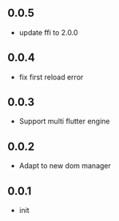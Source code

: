 ## 0.0.5

- update ffi to 2.0.0

## 0.0.4

- fix first reload error 

## 0.0.3

- Support multi flutter engine

## 0.0.2

- Adapt to new dom manager

## 0.0.1

- init
